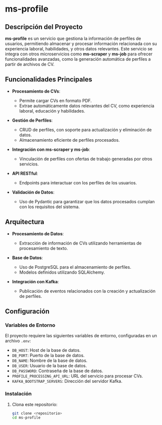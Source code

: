 # ms-profile

## Descripción del Proyecto

**ms-profile** es un servicio que gestiona la información de perfiles de usuarios, permitiendo almacenar y procesar información relacionada con su experiencia laboral, habilidades, y otros datos relevantes. Este servicio se integra con otros microservicios como **ms-scraper** y **ms-job** para ofrecer funcionalidades avanzadas, como la generación automática de perfiles a partir de archivos de CV.

## Funcionalidades Principales

- **Procesamiento de CVs**:
  - Permite cargar CVs en formato PDF.
  - Extrae automáticamente datos relevantes del CV, como experiencia laboral, educación y habilidades.

- **Gestión de Perfiles**:
  - CRUD de perfiles, con soporte para actualización y eliminación de datos.
  - Almacenamiento eficiente de perfiles procesados.

- **Integración con ms-scraper y ms-job**:
  - Vinculación de perfiles con ofertas de trabajo generadas por otros servicios.

- **API RESTful**:
  - Endpoints para interactuar con los perfiles de los usuarios.

- **Validación de Datos**:
  - Uso de Pydantic para garantizar que los datos procesados cumplan con los requisitos del sistema.

## Arquitectura

- **Procesamiento de Datos**:
  - Extracción de información de CVs utilizando herramientas de procesamiento de texto.

- **Base de Datos**:
  - Uso de PostgreSQL para el almacenamiento de perfiles.
  - Modelos definidos utilizando SQLAlchemy.

- **Integración con Kafka**:
  - Publicación de eventos relacionados con la creación y actualización de perfiles.

## Configuración

### Variables de Entorno

El proyecto requiere las siguientes variables de entorno, configuradas en un archivo `.env`:

- `DB_HOST`: Host de la base de datos.
- `DB_PORT`: Puerto de la base de datos.
- `DB_NAME`: Nombre de la base de datos.
- `DB_USER`: Usuario de la base de datos.
- `DB_PASSWORD`: Contraseña de la base de datos.
- `PROFILE_PROCESSING_API_URL`: URL del servicio para procesar CVs.
- `KAFKA_BOOTSTRAP_SERVERS`: Dirección del servidor Kafka.

### Instalación

1. Clona este repositorio:
   ```bash
   git clone <repositorio>
   cd ms-profile
